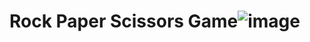 # Rock Paper Scissors Game![image](https://github.com/rajeshchary1999/Rock_Paper_Scissors/assets/104690664/e4286a95-96e4-4428-9a61-a9415955af81)


